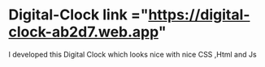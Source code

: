 # Digital-Clock  link ="https://digital-clock-ab2d7.web.app"
 I developed this Digital Clock which looks  nice with  nice CSS ,Html and Js


